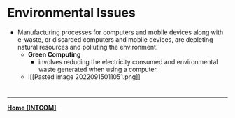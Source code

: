 # Environmental Issues
- Manufacturing processes for computers and mobile devices along with e-waste, or discarded computers and mobile devices, are depleting natural resources and polluting the environment.
	- **Green Computing**
		- involves reducing the electricity consumed and environmental waste generated when using a computer.
	- ![[Pasted image 20220915011051.png]]

# 
---
**[Home [INTCOM]](INTCOM11)**